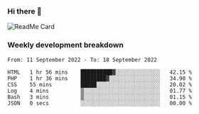 ### Hi there 👋

<!--
**itzcy/itzcy** is a ✨ _special_ ✨ repository because its `README.md` (this file) appears on your GitHub profile.

Here are some ideas to get you started:

- 🔭 I’m currently working on ...
- 🌱 I’m currently learning ...
- 👯 I’m looking to collaborate on ...
- 🤔 I’m looking for help with ...
- 💬 Ask me about ...
- 📫 How to reach me: ...
- 😄 Pronouns: ...
- ⚡ Fun fact: ...
-->
![ReadMe Card](https://github-readme-stats.vercel.app/api?username=itzcy&show_icons=true&title_color=2d3198&icon_color=797cb8&text_color=24292e&bg_color=f6f8fa)

### Weekly development breakdown
<!--START_SECTION:waka-->

```text
From: 11 September 2022 - To: 18 September 2022

HTML   1 hr 56 mins    ██████████▓░░░░░░░░░░░░░░   42.15 %
PHP    1 hr 36 mins    ████████▓░░░░░░░░░░░░░░░░   34.90 %
CSS    55 mins         █████░░░░░░░░░░░░░░░░░░░░   20.02 %
Log    4 mins          ▒░░░░░░░░░░░░░░░░░░░░░░░░   01.77 %
Bash   3 mins          ▒░░░░░░░░░░░░░░░░░░░░░░░░   01.15 %
JSON   0 secs          ░░░░░░░░░░░░░░░░░░░░░░░░░   00.00 %
```

<!--END_SECTION:waka-->
